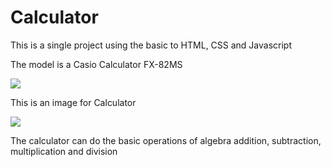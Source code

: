 # Calculator

This is a single project using the basic to HTML, CSS and Javascript

The model is a Casio Calculator FX-82MS

<image src="./public/casio.jpg">

This is an image for Calculator 

<image src="./public/main.png">

The calculator can do the basic operations of algebra addition, subtraction, multiplication and division